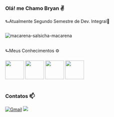 ### Olá! me Chamo Bryan ✌️

⮑Atualmente Segundo Semestre de Dev. Integral🫠

###

![macarena-salsicha-macarena](https://github.com/user-attachments/assets/cfef2e7c-4ae9-49d8-b8cd-c1401eeacdca)

##
 ⮑Meus Conhecimentos ⚙️
<br> <br>
  <img  height="60" windth="60" src="https://cdn.jsdelivr.net/gh/devicons/devicon/icons/html5/html5-original.svg" />
   <img height="60" windth="60" src="https://cdn.jsdelivr.net/gh/devicons/devicon@latest/icons/css3/css3-original.svg" />
  <img  height="60" windth="60" src="https://cdn3d.iconscout.com/3d/free/thumb/free-c-language-3d-icon-download-in-png-blend-fbx-gltf-file-formats--logo-mobile-developer-programming-pack-logos-icons-5453029.png?f=webp" /> 
  <img height= "60" windth="60" src="https://cdn.jsdelivr.net/gh/devicons/devicon@latest/icons/csharp/csharp-original.svg" />
  <br> <br> 

### Contatos 📫
[![Gmail](![6b79e4499b70a1f3d0e2817b7d063af7](https://github.com/user-attachments/assets/c5f662d5-684e-4703-b9fa-54a9b14ed11f))](mailto:goncalvesbryan424@gmail.com)
<a href= www.linkedin.com/in/eoliveiraa target="_blank"><img loading="lazy" src="https://img.shields.io/badge/-LinkedIn-%230077B5?style=for-the-badge&logo=linkedin&logoColor=white" target="_blank"></a> <br> <br>

